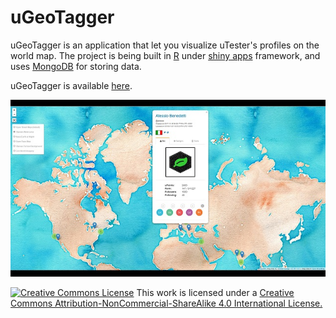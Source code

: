 # uGeoTagger
uGeoTagger is an application that let you visualize uTester's profiles on the world map.
The project is being built in [R](https://www.r-project.org) under [shiny apps](https://www.shinyapps.io) framework, and uses [MongoDB](https://www.mongodb.com) for storing data.

uGeoTagger is available [here](http://apps.alessiobenedetti.com/shiny/uGeoTagger/).

![background](code/uGeoTagger_bckgd.jpg)

<a rel="license" href="http://creativecommons.org/licenses/by-nc-sa/4.0/"><img alt="Creative Commons License" style="border-width:0" src="https://i.creativecommons.org/l/by-nc-sa/4.0/80x15.png" /></a> This work is licensed under a <a rel="license" href="http://creativecommons.org/licenses/by-nc-sa/4.0/">Creative Commons Attribution-NonCommercial-ShareAlike 4.0 International License.</a>
